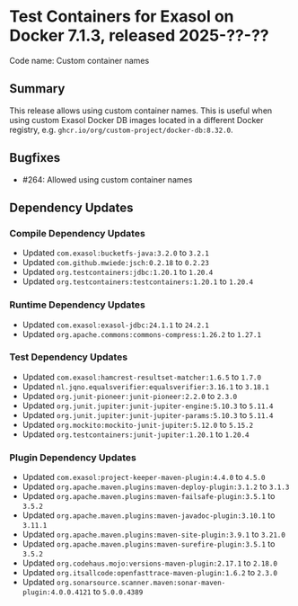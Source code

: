 # Test Containers for Exasol on Docker 7.1.3, released 2025-??-??

Code name: Custom container names

## Summary

This release allows using custom container names. This is useful when using custom Exasol Docker DB images located in a different Docker registry, e.g. `ghcr.io/org/custom-project/docker-db:8.32.0`.

## Bugfixes

* #264: Allowed using custom container names

## Dependency Updates

### Compile Dependency Updates

* Updated `com.exasol:bucketfs-java:3.2.0` to `3.2.1`
* Updated `com.github.mwiede:jsch:0.2.18` to `0.2.23`
* Updated `org.testcontainers:jdbc:1.20.1` to `1.20.4`
* Updated `org.testcontainers:testcontainers:1.20.1` to `1.20.4`

### Runtime Dependency Updates

* Updated `com.exasol:exasol-jdbc:24.1.1` to `24.2.1`
* Updated `org.apache.commons:commons-compress:1.26.2` to `1.27.1`

### Test Dependency Updates

* Updated `com.exasol:hamcrest-resultset-matcher:1.6.5` to `1.7.0`
* Updated `nl.jqno.equalsverifier:equalsverifier:3.16.1` to `3.18.1`
* Updated `org.junit-pioneer:junit-pioneer:2.2.0` to `2.3.0`
* Updated `org.junit.jupiter:junit-jupiter-engine:5.10.3` to `5.11.4`
* Updated `org.junit.jupiter:junit-jupiter-params:5.10.3` to `5.11.4`
* Updated `org.mockito:mockito-junit-jupiter:5.12.0` to `5.15.2`
* Updated `org.testcontainers:junit-jupiter:1.20.1` to `1.20.4`

### Plugin Dependency Updates

* Updated `com.exasol:project-keeper-maven-plugin:4.4.0` to `4.5.0`
* Updated `org.apache.maven.plugins:maven-deploy-plugin:3.1.2` to `3.1.3`
* Updated `org.apache.maven.plugins:maven-failsafe-plugin:3.5.1` to `3.5.2`
* Updated `org.apache.maven.plugins:maven-javadoc-plugin:3.10.1` to `3.11.1`
* Updated `org.apache.maven.plugins:maven-site-plugin:3.9.1` to `3.21.0`
* Updated `org.apache.maven.plugins:maven-surefire-plugin:3.5.1` to `3.5.2`
* Updated `org.codehaus.mojo:versions-maven-plugin:2.17.1` to `2.18.0`
* Updated `org.itsallcode:openfasttrace-maven-plugin:1.6.2` to `2.3.0`
* Updated `org.sonarsource.scanner.maven:sonar-maven-plugin:4.0.0.4121` to `5.0.0.4389`
